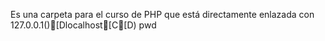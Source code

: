 Es una carpeta para el curso de PHP que está directamente enlazada con 127.0.0.1()[Dlocalhost[C[D)
pwd
